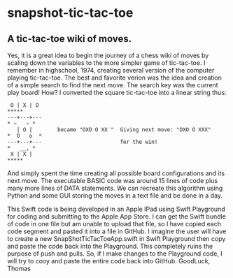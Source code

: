 # snapshot-tic-tac-toe
## A tic-tac-toe wiki of moves.

Yes, it is a great idea to begin the journey of a chess wiki of moves by scaling down the variables to the more simpler game of tic-tac-toe.
I remember in highschool, 1974, creating several version of the computer playing tic-tac-toe.  The best and favorite verion was the idea and creation of a simple search to find the next move.  The search key was the current play board! How?
I converted the square tic-tac-toe into a linear string thus:

     O | X | O                                                                    *****
    ---+---+---                                                                 * ~   ~ *
       | O |        became "OXO O XX "  Giving next move: "OXO O XXX"          *  O   o  *
    ---+---+---                         for the win!                            *   __, * 
     X | X |                                                                      *****
 
 
 And simply spent the time creating all possible board configurations and its next move.  The executable BASIC code was around 15 lines of code plus many more lines of DATA statements.  We can recreate this algorithm using Python and some GUI storing the moves in a text file and be done in a day.

This Swift code is being developed in an Apple IPad using Swift Playground for coding and submitting to the Apple App Store.  I can get the Swift bundle of code in one file but am unable to upload that file, so I have copied each code segment and pasted it into a file in GitHub.  I imagine the user will have to create a new SnapShotTicTacToeApp.swift in Swift Playground then copy and paste the code back into the Playground.  This completely ruins the purpose of push and pulls.  So, if I make changes to the Playground code, I will try to cooy and paste the entire code back into GitHub.
GoodLuck,
Thomas
